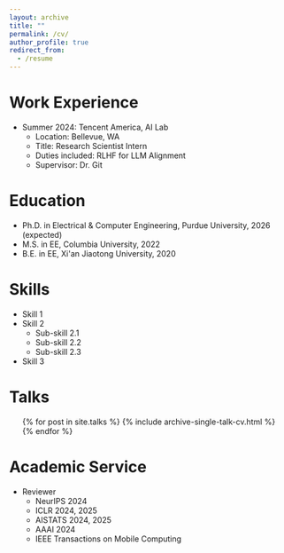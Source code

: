 ```yaml
---
layout: archive
title: ""
permalink: /cv/
author_profile: true
redirect_from:
  - /resume
---
```



Work Experience
======
* Summer 2024: Tencent America, AI Lab
  * Location: Bellevue, WA
  * Title: Research Scientist Intern
  * Duties included: RLHF for LLM Alignment
  * Supervisor: Dr. Git

Education
======
* Ph.D. in Electrical & Computer Engineering, Purdue University, 2026 (expected)
* M.S. in EE, Columbia University, 2022
* B.E. in EE, Xi'an Jiaotong University, 2020

Skills
======
* Skill 1
* Skill 2
  * Sub-skill 2.1
  * Sub-skill 2.2
  * Sub-skill 2.3
* Skill 3
  
Talks
======
  <ul>{% for post in site.talks %}
    {% include archive-single-talk-cv.html %}
  {% endfor %}</ul>
  
Academic Service
======
* Reviewer
  * NeurIPS 2024
  * ICLR 2024, 2025
  * AISTATS 2024, 2025
  * AAAI 2024
  * IEEE Transactions on Mobile Computing
